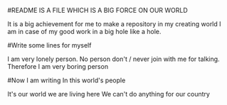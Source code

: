 #README IS A FILE WHICH IS A BIG FORCE ON OUR WORLD

It is a big achievement for me to make a repository in my creating world
I am in case of my good work in a big hole like a hole.

#Write some lines for myself

I am very lonely person.
No person don't / never join with me for talking.
Therefore I am very boring person

#Now I am writing In this world's people

It's our world we are living here
We can't do anything for our country
